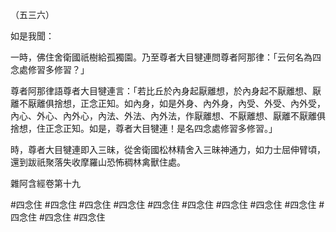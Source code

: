 （五三六）

如是我聞：

一時，佛住舍衛國祇樹給孤獨園。乃至尊者大目犍連問尊者阿那律：「云何名為四念處修習多修習？」

尊者阿那律語尊者大目犍連言：「若比丘於內身起厭離想，於內身起不厭離想、厭離不厭離俱捨想，正念正知。如內身，如是外身、內外身，內受、外受、內外受，內心、外心、內外心，內法、外法、內外法，作厭離想、不厭離想、厭離不厭離俱捨想，住正念正知。如是，尊者大目犍連！是名四念處修習多修習。」

時，尊者大目犍連即入三昧，從舍衛國松林精舍入三昧神通力，如力士屈伸臂頃，還到跋祇聚落失收摩羅山恐怖稠林禽獸住處。

雜阿含經卷第十九








#四念住
#四念住
#四念住
#四念住
#四念住
#四念住
#四念住
#四念住
#四念住
#四念住
#四念住
#四念住
